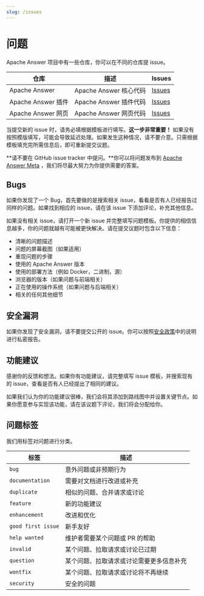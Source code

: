 ```yaml
---
slug: /issues
---
```


# 问题

Apache Answer 项目中有一些仓库，你可以在不同的仓库提 issue。

| 仓库 | 描述 | Issues |
| --- | --- | --- |
| Apache Answer | Apache Answer 核心代码 | [Issues](https://github.com/apache/incubator-answer/issues) |
| Apache Answer 插件 | Apache Answer 插件代码 | [Issues](https://github.com/apache/incubator-answer-plugins/issues) |
| Apache Answer 网页 | Apache Answer 网页代码 | [Issues](https://github.com/apache/incubator-answer-website/issues) |

当提交新的 issue 时，请务必填根据模板进行填写。**这一步非常重要！** 如果没有按照模版填写，可能会导致延迟处理。如果发生这种情况，请不要介意。只需根据模板填充完所需信息后，即可重新提交议题。

**请不要在 GitHub issue tracker 中提问。**你可以将问题发布到 [Apache Answer Meta](https://meta.answer.dev) ，我们将尽最大努力为你提供需要的答案。

## Bugs

如果你发现了一个 Bug，首先要做的是搜索相关 issue，看看是否有人已经报告过同样的问题。如果找到相应的 issue，请在该 issue 下添加评论，补充其他信息。

如果没有相关 issue，请打开一个新 issue 并完整填写问题模板。你提供的相信信息越多，你的问题就越有可能被更快解决。请在提交议题时包含以下信息：

- 清晰的问题描述
- 问题的屏幕截图（如果适用）
- 重现问题的步骤
- 使用的 Apache Answer 版本
- 使用的部署方法（例如 Docker，二进制，源）
- 浏览器的版本（如果问题与前端相关）
- 正在使用的操作系统（如果问题与后端相关）
- 相关的任何其他细节

## 安全漏洞

如果你发现了安全漏洞，请不要提交公开的 issue。你可以按照[安全政策](https://github.com/apache/incubator-answer/security/policy)中的说明进行私密报告。

## 功能建议

感谢你的反馈和想法。如果你有功能建议，请完整填写 issue 模板，并搜索现有的 issue，查看是否有人已经提出了相同的建议。

如果我们认为你的功能建议很棒，我们会将其添加到路线图中并设置关键节点。如果你愿意参与实现该功能，请在该议题下评论，我们将会分配给你。

## 问题标签

我们用标签对问题进行分类。

| 标签 | 描述 |
| --- | --- |
| `bug` | 意外问题或非预期行为 |
| `documentation` | 需要对文档进行改进或补充 |
| `duplicate` | 相似的问题、合并请求或讨论 |
| `feature` | 新的功能建议 |
| `enhancement` | 改进和优化 |
| `good first issue` | 新手友好 |
| `help wanted` | 维护者需要某个问题或 PR 的帮助 |
| `invalid` | 某个问题、拉取请求或讨论已过期 |
| `question` | 某个问题、拉取请求或讨论需要更多信息补充 |
| `wontfix` | 某个问题、拉取请求或讨论将不再继续 |
| `security` | 安全的问题 |
